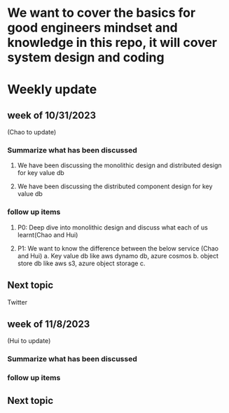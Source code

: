 ﻿
# We want to cover the basics for good engineers mindset and knowledge in this repo, it will cover system design and coding

# Weekly update

## week of 10/31/2023 

(Chao to update)

### Summarize what has been discussed

1. We have been discussing the monolithic design and distributed design for key value db

2. We have been discussing the distributed component design for key value db



### follow up items
1. P0: Deep dive into monolithic design and discuss what each of us learnt(Chao and Hui)

2. P1: We want to know the difference between the below service (Chao and Hui)
    a.  Key value db like aws dynamo db, azure cosmos
    b.  object store db like aws s3, azure object storage
    c. 

## Next topic
Twitter

## week of 11/8/2023 

(Hui to update)

### Summarize what has been discussed

### follow up items

## Next topic